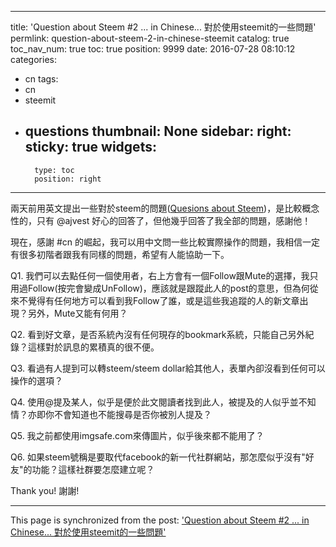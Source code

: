 
---
title: 'Question about Steem #2 ... in Chinese... 對於使用steemit的一些問題'
permlink: question-about-steem-2-in-chinese-steemit
catalog: true
toc_nav_num: true
toc: true
position: 9999
date: 2016-07-28 08:10:12
categories:
- cn
tags:
- cn
- steemit
- questions
thumbnail: None
sidebar:
    right:
        sticky: true
widgets:
    -
        type: toc
        position: right
---


<p>兩天前用英文提出一些對於steem的問題(<a href="https://steemit.com/steem/@deanliu/questions-about-steem-welcome-every-answer-and-opinions">Quesions about Steem</a>)，是比較概念性的，只有 @ajvest 好心的回答了，但他幾乎回答了我全部的問題，感謝他！</p>
<p>現在，感謝 #cn 的崛起，我可以用中文問一些比較實際操作的問題，我相信一定有很多初階者跟我有同樣的問題，希望有人能協助一下。</p>
<p>Q1. 我們可以去點任何一個使用者，右上方會有一個Follow跟Mute的選擇，我只用過Follow(按完會變成UnFollow)，應該就是跟蹤此人的post的意思，但為何從來不覺得有任何地方可以看到我Follow了誰，或是這些我追蹤的人的新文章出現？另外，Mute又能有何用？</p>
<p>Q2. 看到好文章，是否系統內沒有任何現存的bookmark系統，只能自己另外紀錄？這樣對於訊息的累積真的很不便。</p>
<p>Q3. 看過有人提到可以轉steem/steem dollar給其他人，表單內卻沒看到任何可以操作的選項？</p>
<p>Q4. 使用@提及某人，似乎是便於此文閱讀者找到此人，被提及的人似乎並不知情？亦即你不會知道也不能搜尋是否你被別人提及？</p>
<p>Q5. 我之前都使用imgsafe.com來傳圖片，似乎後來都不能用了？</p>
<p>Q6. 如果steem號稱是要取代facebook的新一代社群網站，那怎麼似乎沒有&quot;好友&quot;的功能？這樣社群要怎麼建立呢？</p>
<p>Thank you! 謝謝!</p>

- - -

This page is synchronized from the post: ['Question about Steem #2 ... in Chinese... 對於使用steemit的一些問題'](https://steemit.com/@deanliu/question-about-steem-2-in-chinese-steemit)
